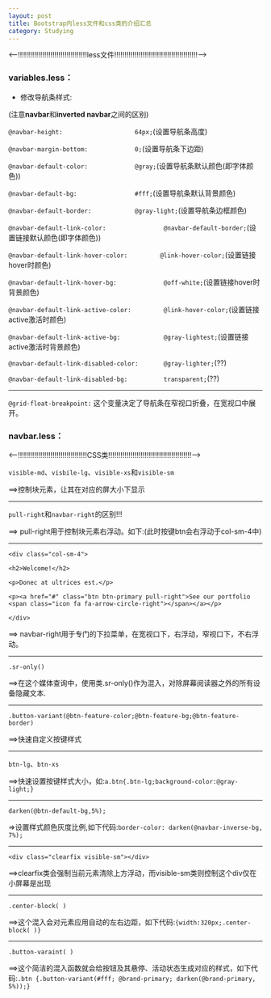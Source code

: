 ```yaml
---
layout: post
title: Bootstrap内less文件和css类的介绍汇总
category: Studying
---
```


<--!!!!!!!!!!!!!!!!!!!!!!!!!!!!!!!!!!less文件!!!!!!!!!!!!!!!!!!!!!!!!!!!!!!!!!!!!!!!!!-->

### variables.less：

+ 修改导航条样式:

(注意**navbar**和**inverted navbar**之间的区别)

`@navbar-height:                    64px;`(设置导航条高度)

`@navbar-margin-bottom:             0;`(设置导航条下边距)

`@navbar-default-color:             @gray;`(设置导航条默认颜色(即字体颜色))

`@navbar-default-bg:                #fff;`(设置导航条默认背景颜色)

`@navbar-default-border:            @gray-light;`(设置导航条边框颜色)

`@navbar-default-link-color:                @navbar-default-border;`(设置链接默认颜色(即字体颜色))

`@navbar-default-link-hover-color:         @link-hover-color;`(设置链接hover时颜色)

`@navbar-default-link-hover-bg:             @off-white;`(设置链接hover时背景颜色)

`@navbar-default-link-active-color:         @link-hover-color;`(设置链接active激活时颜色)

`@navbar-default-link-active-bg:            @gray-lightest;`(设置链接active激活时背景颜色)

`@navbar-default-link-disabled-color:       @gray-lighter;`(??)

`@navbar-default-link-disabled-bg:          transparent;`(??)

---

`@grid-float-breakpoint:` 这个变量决定了导航条在窄视口折叠，在宽视口中展开。

### navbar.less：

<--!!!!!!!!!!!!!!!!!!!!!!!!!!!!!!!!!!CSS类!!!!!!!!!!!!!!!!!!!!!!!!!!!!!!!!!!!!!!!!!-->

`visible-md`、`visbile-lg`、`visible-xs`和`visible-sm` 

==>控制块元素，让其在对应的屏大小下显示

---

`pull-right`和`navbar-right`的区别!!!

==> pull-right用于控制块元素右浮动。如下:(此时按键btn会右浮动于col-sm-4中)

---

`<div class="col-sm-4">`

`<h2>Welcome!</h2>`

`<p>Donec at ultrices est.</p>`

`<p><a href="#" class="btn btn-primary pull-right">See our portfolio <span class="icon fa fa-arrow-circle-right"></span></a></p>`

`</div>`

==> navbar-right用于专门的下拉菜单，在宽视口下，右浮动，窄视口下，不右浮动。

---

`.sr-only()` 

==>在这个媒体查询中，使用类.sr-only()作为混入，对除屏幕阅读器之外的所有设备隐藏文本.

---

`.button-variant(@btn-feature-color;@btn-feature-bg;@btn-feature-border)` 

==>快速自定义按键样式

---

`btn-lg`、`btn-xs`

==>快速设置按键样式大小，如:`a.btn{.btn-lg;background-color:@gray-light;}`

---

`darken(@btn-default-bg,5%);` 

=>设置样式颜色灰度比例,如下代码:`border-color: darken(@navbar-inverse-bg, 7%);`

---

`<div class="clearfix visible-sm"></div>` 

==>clearfix类会强制当前元素清除上方浮动，而visible-sm类则控制这个div仅在小屏幕是出现

---

`.center-block( )`

==>这个混入会对元素应用自动的左右边距，如下代码:`{width:320px;.center-block( )}`

---

`.button-varaint( )`

==>这个简洁的混入函数就会给按钮及其悬停、活动状态生成对应的样式，如下代码:`.btn {.button-variant(#fff; @brand-primary; darken(@brand-primary, 5%));}`

